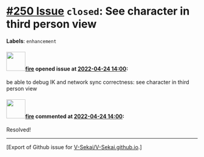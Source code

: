 # [\#250 Issue](https://github.com/V-Sekai/V-Sekai.github.io/issues/250) `closed`: See character in third person view
**Labels**: `enhancement`


#### <img src="https://avatars.githubusercontent.com/u/32321?u=c2e06a3d2b49a467aa907e54aa259516440267cc&v=4" width="50">[fire](https://github.com/fire) opened issue at [2022-04-24 14:00](https://github.com/V-Sekai/V-Sekai.github.io/issues/250):

be able to debug IK and network sync correctness: see character in third person view

#### <img src="https://avatars.githubusercontent.com/u/32321?u=c2e06a3d2b49a467aa907e54aa259516440267cc&v=4" width="50">[fire](https://github.com/fire) commented at [2022-04-24 14:00](https://github.com/V-Sekai/V-Sekai.github.io/issues/250#issuecomment-1146430924):

Resolved!


-------------------------------------------------------------------------------



[Export of Github issue for [V-Sekai/V-Sekai.github.io](https://github.com/V-Sekai/V-Sekai.github.io).]
